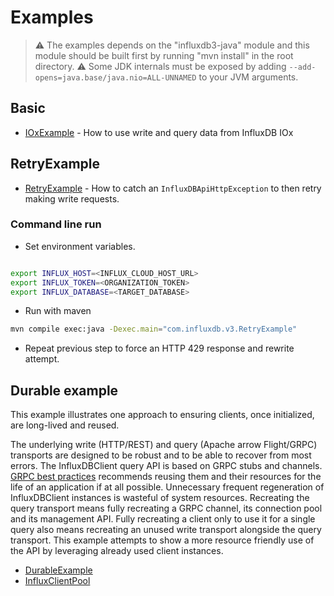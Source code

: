 # Examples

> :warning: The examples depends on the "influxdb3-java" module and this module should be built first by running "mvn install" in the root directory.
> :warning: Some JDK internals must be exposed by adding `--add-opens=java.base/java.nio=ALL-UNNAMED` to your JVM arguments.

## Basic

- [IOxExample](src/main/java/com/influxdb/v3/IOxExample.java) - How to use write and query data from InfluxDB IOx

## RetryExample

- [RetryExample](src/main/java/com/influxdb/v3/RetryExample.java) - How to catch an `InfluxDBApiHttpException` to then retry making write requests.

### Command line run

- Set environment variables.

```bash

export INFLUX_HOST=<INFLUX_CLOUD_HOST_URL>
export INFLUX_TOKEN=<ORGANIZATION_TOKEN>
export INFLUX_DATABASE=<TARGET_DATABASE>

```

- Run with maven

```bash
mvn compile exec:java -Dexec.main="com.influxdb.v3.RetryExample"
```

- Repeat previous step to force an HTTP 429 response and rewrite attempt.

## Durable example

This example illustrates one approach to ensuring clients, once initialized, are long-lived and reused.

The underlying write (HTTP/REST) and query (Apache arrow Flight/GRPC) transports are designed to be robust and to be able to recover from most errors.  The InfluxDBClient query API is based on GRPC stubs and channels.  [GRPC best practices](https://grpc.io/docs/guides/performance/) recommends reusing them and their resources for the life of an application if at all possible.  Unnecessary frequent regeneration of InfluxDBClient instances is wasteful of system resources.  Recreating the query transport means fully recreating a GRPC channel, its connection pool and its management API.  Fully recreating a client only to use it for a single query also means recreating an unused write transport alongside the query transport.  This example attempts to show a more resource friendly use of the API by leveraging already used client instances.

- [DurableExample](src/main/java/com/influxdb/v3/durable/DurableExample.java)
- [InfluxClientPool](src/main/java/com/influxdb/v3/durable/InfluxClientPool.java)

